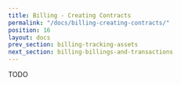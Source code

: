 ```yaml
---
title: Billing - Creating Contracts
permalink: "/docs/billing-creating-contracts/"
position: 16
layout: docs
prev_section: billing-tracking-assets
next_section: billing-billings-and-transactions
---
```


TODO
